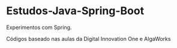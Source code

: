 # Estudos-Java-Spring-Boot

Experimentos com Spring.

Códigos baseado nas aulas da Digital Innovation One e AlgaWorks

